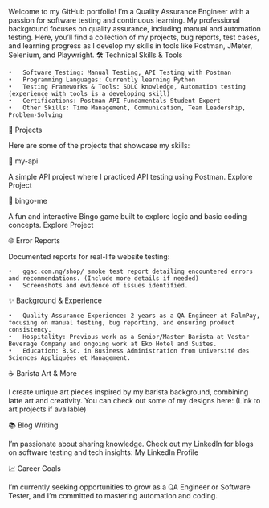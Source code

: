 Welcome to my GitHub portfolio!
I’m a Quality Assurance Engineer with a passion for software testing and continuous learning. My professional background focuses on quality assurance, including manual and automation testing. Here, you’ll find a collection of my projects, bug reports, test cases, and learning progress as I develop my skills in tools like Postman, JMeter, Selenium, and Playwright.
🛠️ Technical Skills & Tools

	•	Software Testing: Manual Testing, API Testing with Postman
	•	Programming Languages: Currently learning Python
	•	Testing Frameworks & Tools: SDLC knowledge, Automation testing (experience with tools is a developing skill)
	•	Certifications: Postman API Fundamentals Student Expert
	•	Other Skills: Time Management, Communication, Team Leadership, Problem-Solving

🚀 Projects

Here are some of the projects that showcase my skills:

📂 my-api

A simple API project where I practiced API testing using Postman. Explore Project

🎲 bingo-me

A fun and interactive Bingo game built to explore logic and basic coding concepts. Explore Project

🌐 Error Reports

Documented reports for real-life website testing:

	•	ggac.com.ng/shop/ smoke test report detailing encountered errors and recommendations. (Include more details if needed)
	•	Screenshots and evidence of issues identified.

✨ Background & Experience

	•	Quality Assurance Experience: 2 years as a QA Engineer at PalmPay, focusing on manual testing, bug reporting, and ensuring product consistency.
	•	Hospitality: Previous work as a Senior/Master Barista at Vestar Beverage Company and ongoing work at Eko Hotel and Suites.
	•	Education: B.Sc. in Business Administration from Université des Sciences Appliquées et Management.

☕ Barista Art & More

I create unique art pieces inspired by my barista background, combining latte art and creativity. You can check out some of my designs here: (Link to art projects if available)

📚 Blog Writing

I’m passionate about sharing knowledge. Check out my LinkedIn for blogs on software testing and tech insights: My LinkedIn Profile

📈 Career Goals

I’m currently seeking opportunities to grow as a QA Engineer or Software Tester, and I’m committed to mastering automation and coding.
